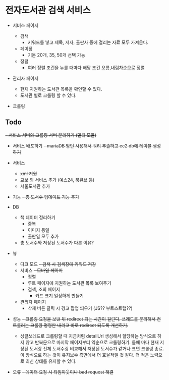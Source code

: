 # 전자도서관 검색 서비스

- 서비스 페이지
  - 검색
    - 키워드를 넣고 제목, 저자, 출판사 중에 걸리는 자료 모두 가져온다.
  - 페이징
    - 기본 20개, 35, 50개 선택 가능
  - 정렬
    - 여러 정렬 조건을 누를 때마다 해당 조건 오름,내림차순으로 정렬

- 관리자 페이지
  - 현재 지원하는 도서관 목록을 확인할 수 있다. 
  - 도서관 별로 크롤링 할 수 있다.

- 크롤링
  
## Todo

~~- 서비스 서버와 크롤링 서버 분리하기 (멀티 모듈)~~
- 서비스 배포하기
  ~~- mariaDB 방언 사용해서 쿼리 추출하고 ec2 db에 테이블 생성하기~~


- 서비스
  - ~~xml 지원~~
  - 교보 외 서비스 추가 (예스24, 북큐브 등)
  - 서울도서관 추가

- 기능
  ~~- 총 도서수 업데이트 기능 추가~~

- DB 
  - 책 데이터 정리하기
    - 중복
    - 이미지 통일
    - 출판일 모두 추가
  - 총 도서수와 저장된 도서수가 다른 이유?

- 뷰
  - 다크 모드
  ~~- 검색 시 검색창에 키워드 저장~~
  - 서비스
    ~~- 모바일 페이지~~
      - 정렬
    - 루트 페이지에 지원하는 도서관 목록 보여주기
    - 검색, 조회 페이지
      - 카드 크기 일정하게 만들기
  - 관리자 페이지
    - 삭제 버튼 클릭 시 경고 팝업 띄우기 (JS?? 부트스트랩??)

- 성능
  ~~- 크롤링 요청을 보낸 뒤 redirect 되는 시간이 걸린다. 쓰레드를 분리해서 컨트롤러는 크롤링 명령만 내리고 바로 redirect 되도록 개선하기.~~
  - 싱글쓰레드로 크롤링할 때 지금처럼 detailUrl 생성해서 할당하는 방식으로 하지 않고 반복문으로 마지막 페이지부터 역순으로 크롤링하기.
    돌때 마다 현재 저장된 도서랑 전체 도서수랑 비교해서 저장된 도서수가 같거나 크면 크롤링 종료.
    이 방식으로 하는 것이 유지보수 측면에서 더 효율적일 것 같다. 더 적은 노력으로 최신 상태를 유지할 수 있다.

- 오류
  ~~- 데이터 요청 시 타임아웃이나 bad request 해결~~
